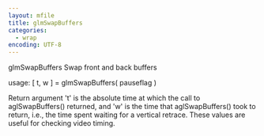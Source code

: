 ```yaml
---
layout: mfile
title: glmSwapBuffers
categories:
  - wrap
encoding: UTF-8
---
```


glmSwapBuffers  Swap front and back buffers

usage:  [ t, w ] = glmSwapBuffers( pauseflag )

Return argument 't' is the absolute time at which the call to
aglSwapBuffers() returned, and 'w' is the time that aglSwapBuffers()
took to return, i.e., the time spent waiting for a vertical retrace.
These values are useful for checking video timing.